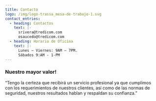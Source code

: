 ```yaml
---
title: Contacto
logo: /img/logo-trassa_mesa-de-trabajo-1.svg
contact_entries:
  - heading: Contactos
    text: |-
      srivera@tredicom.com
      osaucedo@tredicom.com
  - heading: Horario de Oficina
    text: |-
      Lunes – Viernes: 9AM – 7PM.
      Sábados 9:AM - 1-PM
---
```

<h3 class="f4 b lh-title mb2">Nuestro mayor valor!</h3>

“Tengo la certeza que recibirá un servicio profesional ya que cumplimos con los requerimientos de
 nuestros clientes, así como de las normas de seguridad, nuestros resultados hablan y respaldan su
 confianza.”
